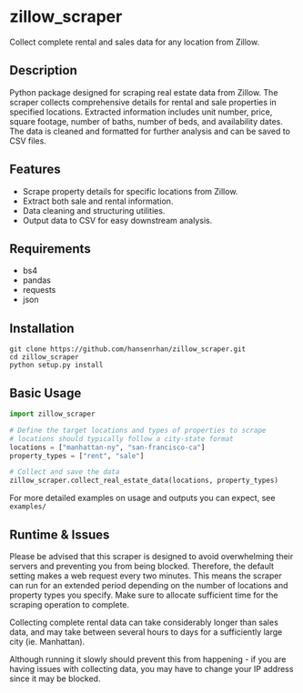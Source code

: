 # zillow_scraper
Collect complete rental and sales data for any location from Zillow.


## Description
Python package designed for scraping real estate data from Zillow. The scraper collects comprehensive details for rental and sale properties in specified locations. Extracted information includes unit number, price, square footage, number of baths, number of beds, and availability dates. The data is cleaned and formatted for further analysis and can be saved to CSV files.

## Features
- Scrape property details for specific locations from Zillow.
- Extract both sale and rental information.
- Data cleaning and structuring utilities.
- Output data to CSV for easy downstream analysis.

## Requirements
- bs4
- pandas
- requests
- json

## Installation
```
git clone https://github.com/hansenrhan/zillow_scraper.git
cd zillow_scraper
python setup.py install
```


## Basic Usage

```Python
import zillow_scraper

# Define the target locations and types of properties to scrape
# locations should typically follow a city-state format
locations = ["manhattan-ny", "san-francisco-ca"]
property_types = ["rent", "sale"]

# Collect and save the data
zillow_scraper.collect_real_estate_data(locations, property_types)

```

For more detailed examples on usage and outputs you can expect, see ```examples/```

## Runtime & Issues
Please be advised that this scraper is designed to avoid overwhelming their servers and preventing you from being blocked. Therefore, the default setting makes a web request every two minutes. This means the scraper can run for an extended period depending on the number of locations and property types you specify. Make sure to allocate sufficient time for the scraping operation to complete. 

Collecting complete rental data can take considerably longer than sales data, and may take between several hours to days for a sufficiently large city (ie. Manhattan).

Although running it slowly should prevent this from happening - if you are having issues with collecting data, you may have to change your IP address since it may be blocked.
